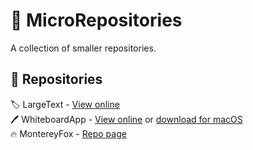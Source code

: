 # 🔢 MicroRepositories
A collection of smaller repositories.
## 📄 Repositories
🏷️ LargeText - [View online](https://itsfoxdev.github.io/repos/LargeText/)<br>
🖊️ WhiteboardApp - [View online](https://itsfoxdev.github.io/repos/WhiteboardApp/) or [download for macOS](https://github.com/ItsFoxDev/repos/raw/main/WhiteboardApp/appfiles/Whiteboard.zip)<br>
🔥 MontereyFox - [Repo page](https://github.com/ItsFoxDev/repos/tree/main/MontereyFox)
